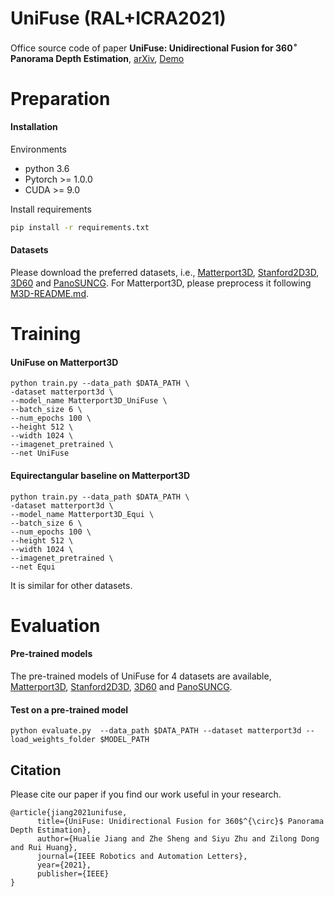 

# UniFuse (RAL+ICRA2021)

Office source code of paper **UniFuse: Unidirectional Fusion for 360$^\circ$ Panorama Depth Estimation**, [arXiv](https://arxiv.org/abs/2102.03550), [Demo](https://youtu.be/9vm9OMksvrc)



# Preparation

#### Installation

Environments


* python 3.6
* Pytorch >= 1.0.0
* CUDA >= 9.0


Install requirements

```bash
pip install -r requirements.txt
```

#### Datasets 

Please download the preferred datasets,  i.e., [Matterport3D](https://niessner.github.io/Matterport/), [Stanford2D3D](http://3dsemantics.stanford.edu/), [3D60](https://vcl3d.github.io/3D60/) and [PanoSUNCG](https://fuenwang.ml/project/360-depth/). For Matterport3D, please preprocess it following [M3D-README.md](Matterport3d/README.md).



# Training 

#### UniFuse on Matterport3D

```
python train.py --data_path $DATA_PATH \
-dataset matterport3d \
--model_name Matterport3D_UniFuse \
--batch_size 6 \
--num_epochs 100 \
--height 512 \
--width 1024 \
--imagenet_pretrained \
--net UniFuse 
```

#### Equirectangular baseline on Matterport3D

```
python train.py --data_path $DATA_PATH \
-dataset matterport3d \
--model_name Matterport3D_Equi \
--batch_size 6 \
--num_epochs 100 \
--height 512 \
--width 1024 \
--imagenet_pretrained \
--net Equi 
```

It is similar for other datasets. 


# Evaluation  

#### Pre-trained models

The pre-trained models of UniFuse for 4 datasets are available, [Matterport3D](https://drive.google.com/drive/folders/1Dx7QR4ypujgLbyOo1zu4vIYXbqf95ToE?usp=sharing), [Stanford2D3D](https://drive.google.com/drive/folders/1q3LP9tyWi18yJwmhdjVn7dGUOsU3AH9G?usp=sharing), [3D60](https://drive.google.com/drive/folders/1B79FX_LoJ6GrcqyP1PIh2jqsiYs30V6P?usp=sharing) and [PanoSUNCG](https://drive.google.com/drive/folders/1trwQ7orixAjxWVK8rFLAtaaAqIjRB6va?usp=sharing).

#### Test on a pre-trained model

```
python evaluate.py  --data_path $DATA_PATH --dataset matterport3d --load_weights_folder $MODEL_PATH 
```



## Citation

Please cite our paper if you find our work useful in your research.

```
@article{jiang2021unifuse,
      title={UniFuse: Unidirectional Fusion for 360$^{\circ}$ Panorama Depth Estimation}, 
      author={Hualie Jiang and Zhe Sheng and Siyu Zhu and Zilong Dong and Rui Huang},
	  journal={IEEE Robotics and Automation Letters},
	  year={2021},
	  publisher={IEEE}
}
```

